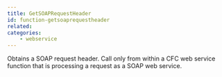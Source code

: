 ```yaml
---
title: GetSOAPRequestHeader
id: function-getsoaprequestheader
related:
categories:
    - webservice
---
```


Obtains a SOAP request header. Call only from within
        a CFC web service function that is processing a request
        as a SOAP web service.